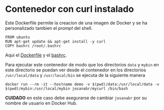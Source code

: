 # Contenedor con curl instalado

Este Dockerfile permite la creacion de una imagen de Docker y se ha personalizado tambien el *prompt* del shell.

```
FROM ubuntu
RUN apt-get update && apt-get install -y curl
COPY bashrc /root/.bashrc
```

Aqui el [Dockerfile](Dockerfile) y el [bashrc](bashrc).

Para ejecutar este contenedor de modo que los directorios `data` y `mybin` en este directorio se puedan ver desde el contenedor en los directorios `/usr/local/data` y `/usr/local/bin` se ejecuta de la siguiente manera

```
docker run --rm -it --hostname demo -v $(pwd)/data:/usr/local/data -v $(pwd)/mybin:/usr/local/mybin josanabr/mycurl /bin/bash
```

**CUIDADO** en este caso debe asegurarse de cambiar `josanabr` por su nombre de usuario en Docker Hub.

